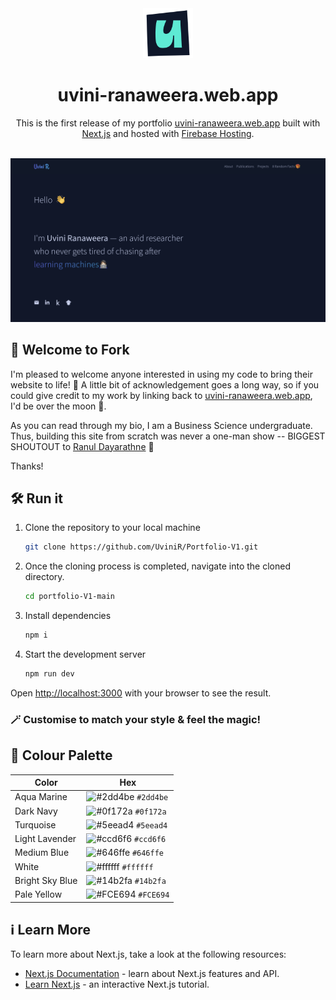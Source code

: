 
<div align="center">

  <img alt="Logo" src="/readme-assets/logo.png" width="80" />
  <h1>uvini-ranaweera.web.app</h1>

  This is the first release of my portfolio [uvini-ranaweera.web.app](https://uvini-ranaweera.web.app/) built with [Next.js](https://nextjs.org/) and hosted with [Firebase Hosting](https://firebase.google.com/docs/hosting).<br></br>
  
  ![demo](/readme-assets/demo.png "Demo")
  
</div>


## 🌟 Welcome to Fork 

I'm pleased to welcome anyone interested in using my code to bring their website to life! 🚀 A little bit of acknowledgement goes a long way, so if you could give credit to my work by linking back to [uvini-ranaweera.web.app](https://uvini-ranaweera.web.app/), I'd be over the moon 🌝. 

As you can read through my bio, I am a Business Science undergraduate. Thus, building this site from scratch was never a one-man show -- BIGGEST SHOUTOUT to [Ranul Dayarathne](https://ranul-navojith.web.app/) 🎉

Thanks!

## 🛠 Run it

1. Clone the repository to your local machine

   ```sh
   git clone https://github.com/UviniR/Portfolio-V1.git
   ```

2. Once the cloning process is completed, navigate into the cloned directory.

   ```sh
   cd portfolio-V1-main
   ```

3. Install dependencies

   ```sh
   npm i
   ```

4. Start the development server

   ```sh
   npm run dev
   ```
Open [http://localhost:3000](http://localhost:3000) with your browser to see the result.

### 🪄 Customise to match your style & feel the magic!


## 🎨 Colour Palette

| Color          | Hex                                                                |
| -------------- | ------------------------------------------------------------------ |
| Aqua Marine    | ![#2dd4be](https://via.placeholder.com/10/2dd4be?text=+) `#2dd4be` |
| Dark Navy      | ![#0f172a](https://via.placeholder.com/10/0f172a?text=+) `#0f172a` |
| Turquoise      | ![#5eead4](https://via.placeholder.com/10/5eead4?text=+) `#5eead4` |
| Light Lavender | ![#ccd6f6](https://via.placeholder.com/10/ccd6f6?text=+) `#ccd6f6` |
| Medium Blue    | ![#646ffe](https://via.placeholder.com/10/646ffe?text=+) `#646ffe` |
| White          | ![#ffffff](https://via.placeholder.com/10/ffffff?text=+) `#ffffff` |
| Bright Sky Blue| ![#14b2fa](https://via.placeholder.com/10/14b2fa?text=+) `#14b2fa` |
| Pale Yellow    | ![#FCE694](https://via.placeholder.com/10/FCE694?text=+) `#FCE694` |

## ℹ️ Learn More

To learn more about Next.js, take a look at the following resources:

- [Next.js Documentation](https://nextjs.org/docs) - learn about Next.js features and API.
- [Learn Next.js](https://nextjs.org/learn) - an interactive Next.js tutorial.
